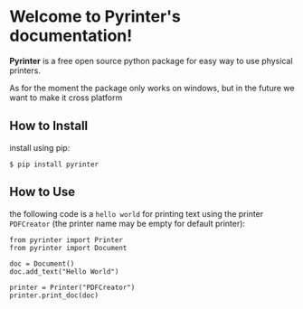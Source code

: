 # Welcome to Pyrinter's documentation! #

**Pyrinter** is a free open source python package for easy way to use physical printers.  

As for the moment the package only works on windows, 
but in the future we want to make it cross platform

## How to Install ##
install using pip:
```console
$ pip install pyrinter
```

## How to Use ##
the following code is a `hello world` for printing text using the printer `PDFCreator` 
(the printer name may be empty for default printer):
```python3
from pyrinter import Printer
from pyrinter import Document

doc = Document()
doc.add_text("Hello World")

printer = Printer("PDFCreator")
printer.print_doc(doc)
```